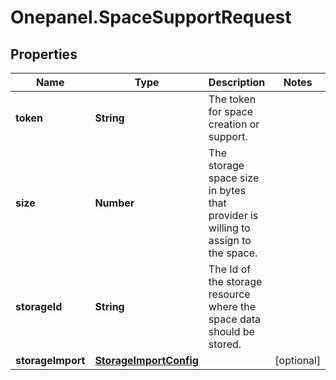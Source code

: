 # Onepanel.SpaceSupportRequest

## Properties
Name | Type | Description | Notes
------------ | ------------- | ------------- | -------------
**token** | **String** | The token for space creation or support. | 
**size** | **Number** | The storage space size in bytes that provider is willing to assign to the space.  | 
**storageId** | **String** | The Id of the storage resource where the space data should be stored.  | 
**storageImport** | [**StorageImportConfig**](StorageImportConfig.md) |  | [optional] 


